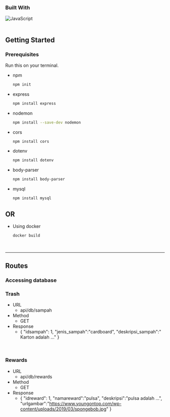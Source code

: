 ### Built With

![JavaScript](https://img.shields.io/badge/javascript-%23323330.svg?style=for-the-badge&logo=javascript&logoColor=%23F7DF1E)
<br><br>

<!-- GETTING STARTED -->
## Getting Started

### Prerequisites

Run this on your terminal.
* npm
  ```sh
  npm init
  ```
  
* express
  ```sh
  npm install express
  ```
  
* nodemon
  ```sh
  npm install --save-dev nodemon
  ```
  
* cors
  ```sh
  npm install cors
  ```
  
* dotenv
  ```sh
  npm install dotenv
  ```
  
* body-parser
  ```sh
  npm install body-parser
  ```
  
* mysql
  ```sh
  npm install mysql
  
  ```
  
## OR
* Using docker
  ```sh
  docker build
  ```
  
<br>

------------


## Routes

### Accessing database
### Trash
- URL
	- api/db/sampah
- Method
	- GET
- Response
	-	{
    	"idsampah": 1,
    	"jenis_sampah":"cardboard",
    	"deskripsi_sampah":" Karton adalah ..."
    	}
<br>

### Rewards
- URL
	- api/db/rewards
- Method
	- GET
- Response
	-    {
    "idreward": 1,
    "namareward":"pulsa",
    "deskripsi":"pulsa adalah ...",
    "urlgambar":"https://www.youngontop.com/wp-content/uploads/2019/03/spongebob.jpg"
    }
